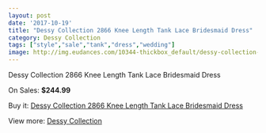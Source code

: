 ```yaml
---
layout: post
date: '2017-10-19'
title: "Dessy Collection 2866 Knee Length Tank Lace Bridesmaid Dress"
category: Dessy Collection
tags: ["style","sale","tank","dress","wedding"]
image: http://img.eudances.com/10344-thickbox_default/dessy-collection-2866-knee-length-tank-lace-bridesmaid-dress.jpg
---
```

Dessy Collection 2866 Knee Length Tank Lace Bridesmaid Dress

On Sales: **$244.99**
<a href="https://www.eudances.com/en/dessy-collection/3373-dessy-collection-2866-knee-length-tank-lace-bridesmaid-dress.html"><amp-img layout="responsive" width="600" height="600" src="//img.eudances.com/10344-thickbox_default/dessy-collection-2866-knee-length-tank-lace-bridesmaid-dress.jpg" alt="Dessy Collection 2866 Knee Length Tank Lace Bridesmaid Dress 0" /></a>
<a href="https://www.eudances.com/en/dessy-collection/3373-dessy-collection-2866-knee-length-tank-lace-bridesmaid-dress.html"><amp-img layout="responsive" width="600" height="600" src="//img.eudances.com/10347-thickbox_default/dessy-collection-2866-knee-length-tank-lace-bridesmaid-dress.jpg" alt="Dessy Collection 2866 Knee Length Tank Lace Bridesmaid Dress 1" /></a>
<a href="https://www.eudances.com/en/dessy-collection/3373-dessy-collection-2866-knee-length-tank-lace-bridesmaid-dress.html"><amp-img layout="responsive" width="600" height="600" src="//img.eudances.com/10346-thickbox_default/dessy-collection-2866-knee-length-tank-lace-bridesmaid-dress.jpg" alt="Dessy Collection 2866 Knee Length Tank Lace Bridesmaid Dress 2" /></a>
<a href="https://www.eudances.com/en/dessy-collection/3373-dessy-collection-2866-knee-length-tank-lace-bridesmaid-dress.html"><amp-img layout="responsive" width="600" height="600" src="//img.eudances.com/10345-thickbox_default/dessy-collection-2866-knee-length-tank-lace-bridesmaid-dress.jpg" alt="Dessy Collection 2866 Knee Length Tank Lace Bridesmaid Dress 3" /></a>

Buy it: [Dessy Collection 2866 Knee Length Tank Lace Bridesmaid Dress](https://www.eudances.com/en/dessy-collection/3373-dessy-collection-2866-knee-length-tank-lace-bridesmaid-dress.html "Dessy Collection 2866 Knee Length Tank Lace Bridesmaid Dress")

View more: [Dessy Collection](https://www.eudances.com/en/60-Dessy-Collection "Dessy Collection")